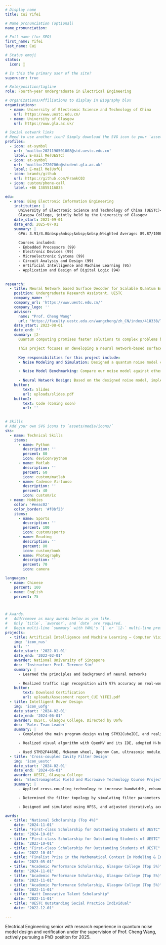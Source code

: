 ```yaml
---
# Display name
title: Cui Yifei

# Name pronunciation (optional)
name_pronunciation: 

# Full name (for SEO)
first_name: Yifei 
last_name: Cui

# Status emoji
status:
  icon: 📸

# Is this the primary user of the site?
superuser: true

# Role/position/tagline
role: Fourth-year Undergraduate in Electrical Engineering

# Organizations/Affiliations to display in Biography blox
organizations:
  - name: University of Electronic Science and Technology of China 
    url: https://www.uestc.edu.cn/
  - name: University of Glasgow
    url: https://www.gla.ac.uk/

# Social network links
# Need to use another icon? Simply download the SVG icon to your `assets/media/icons/` folder.
profiles:
  - icon: at-symbol
    url: 'mailto:2021190501008@std.uestc.edu.cn'
    label: E-mail Me(UESTC)
  - icon: at-symbol
    url: 'mailto:2720706c@student.gla.ac.uk'
    label: E-mail Me(UofG)
  - icon: brands/github
    url: https://github.com/FrankC03
  - icon: custom/phone-call
    label: +86 13855116835

edu:
  - area: BEng Electronic Information Engineering
    institution: |
      University of Electronic Science and Technology of China (UESTC)<br>
      Glasgow College, jointly held by the University of Glasgow
    date_start: 2021-09-01
    date_end: 2025-07-01
    summary: |
      GPA: 3.91/4.0&nbsp;&nbsp;&nbsp;&nbsp;Weighted Average: 89.87/100&nbsp;&nbsp;&nbsp;&nbsp;Ranking: 4/247(1.6%)

      Courses included:
      - Embedded Processors (99)
      - Electronic Devices (99)
      - Microelectronic Systems (99)
      - Circuit Analysis and Design (99)
      - Artificial Intelligence and Machine Learning (95)
      - Application and Design of Digital Logic (94)
  
      
research:
  - title: Neural Network based Surface Decoder for Scalable Quantum Error Correction
    position: Undergraduate Research Assistant, UESTC
    company_name: ''
    company_url: 'https://www.uestc.edu.cn/'
    company_logo: ''
    advisor:
      name: "Prof. Cheng Wang"
      url: "https://faculty.uestc.edu.cn/wangcheng/zh_CN/index/418338/list/index.htm"  # Replace with the actual URL
    date_start: 2023-08-01
    date_end: ''
    summary: |2-
      Quantum computing promises faster solutions to complex problems but is hindered by quantum noise. Surface code error correction, a leading approach for handling these errors, becomes computationally intensive for decoding as systems scale, making traditional decoders like Minimum Weight Perfect Matching (MWPM) less efficient.

      This project focuses on developing a neural network-based surface decoder to address the challenges of scalable quantum error correction. By utilizing machine learning techniques, the decoder aims to provide faster and more accurate error correction.
      
      Key responsibilities for this project include:
      - Noise Modeling and Simulation: Designed a quantum noise model covering measurement errors, data qubit idling, syndrome extraction errors, and qubit leakage. 

      - Noise Model Benchmarking: Compare our noise model against other common error models by evaluating the similarity between the error pair correlation matrices, which were derived from repetition code experiments and simulations. 
      
      - Neural Network Design: Based on the designed noise model, implement a neural network-based decoder aimed at improving upon traditional MWPM algorithm. (In Progress)
    button:
        text: Slides
        url: uploads/slides.pdf
    button2:
        text: Code (Coming soon)
        url: ''
  

# Skills
# Add your own SVG icons to `assets/media/icons/`
sks:
  - name: Technical Skills
    items:
      - name: Python
        description: ''
        percent: 80
        icon: devicon/python
      - name: Matlab
        description: ''
        percent: 60
        icon: custom/matlab
      - name: Cadence Virtuoso
        description: ''
        percent: 40
        icon: custom/ic
  - name: Hobbies
    color: '#eeac02'
    color_border: '#f0bf23'
    items:
      - name: Sports
        description: ''
        percent: 100
        icon: custom/sports
      - name: Reading
        description: ''
        percent: 80
        icon: custom/book
      - name: Photography
        description: ''
        percent: 70
        icon: camera

languages:
  - name: Chinese
    percent: 100
  - name: English
    percent: 75



# Awards.
#   Add/remove as many awards below as you like.
#   Only `title`, `awarder`, and `date` are required.
#   Begin multi-line `summary` with YAML's `|` or `|2-` multi-line prefix and indent 2 spaces below.
projects:
  - title: Artificial Intelligence and Machine Learning – Computer Vision 
    img: 'icon_nus'
    url: ''
    date_start: '2022-01-01'
    date_end: '2022-02-01'
    awarder: National University of Singapore
    des: 'Instructor: Prof. Terence Sim'
    summary: |
      - Learned the principles and background of neural networks
      
      - Realized traffic sign recognition with 97% accuracy on real-world dataset, algorithm using the scikit-learn library and convolutional neural network in the python platform
    button:
        text: Download Certification
        url: uploads/Assessment report_CUI YIFEI.pdf
  - title: Intelligent Rover Design
    img: 'icon_uofg'
    date_start: '2024-02-01'
    date_end: '2024-06-01'
    awarder: UESTC, Glasgow College, Directed by UofG
    des: 'Role: Team Leader'
    summary: |
      - Completed the main program design using STM32CubeIDE, and realized the task execution and switching via polling and external environment interrupt

      - Realized visual algorithm with OpenMV and its IDE, adopted H-bridge to design the driver module PCB independently, and finished physical verification

      - Used STM32F446RE, McNamum wheel, Openmv Cam, ultrasonic module, DCDC power module, lithium battery and self-designed driven module to realize the hardware welding of the rover, and finally ensure the functions, including line patrol, direction sign and traffic light recognition, pedestrian and obstacle avoidance, wireless switch parking lever
  - title: 'Cross-coupled Cavity Filter Design'
    img: 'icon_uestc'
    date_start: '2024-02-01'
    date_end: '2024-06-01'
    awarder: UESTC, Glasgow College
    des: 'Electromagnetic Field and Microwave Technology Course Project'
    summary: |
      - Applied cross-coupling technology to increase bandwidth, enhance coupling, and provide additional attenuation

      - Determined the filter topology by simulating filter parameters with CoupleFil

      - Designed and simulated using HFSS, and adjusted iteratively according to the results until it meets the design requirements (center frequency: 1.5GHz; Bandwidth: 20MHz; Attenuation: >35dB@ (1520-1540) MHz; Insertion loss: <1dB return loss: >20dB)

awrds:
  - title: "National Scholarship (Top 4%)"
    date: "2024-11-01"
  - title: "First-class Scholarship for Outstanding Students of UESTC"
    date: "2024-10-01"
  - title: "First-class Scholarship for Outstanding Students of UESTC"
    date: "2023-10-01"
  - title: "First-class Scholarship for Outstanding Students of UESTC"
    date: "2022-10-01"
  - title: "Finalist Prize in the Mathematical Contest In Modeling & Interdisciplinary Contest In Modeling (Top 2%)"
    date: "2023-05-01"
  - title: "Academic Performance Scholarship, Glasgow College (Top 5%)"
    date: "2024-11-01"
  - title: "Academic Performance Scholarship, Glasgow College (Top 5%)"
    date: "2023-11-01"
  - title: "Academic Performance Scholarship, Glasgow College (Top 5%)"
    date: "2022-11-01"
  - title: "Watt Innovative Talent Scholarship"
    date: "2022-11-01"
  - title: "UESTC Outstanding Social Practice Individual"
    date: "2022-12-01" 

---
```


Electrical Engineering senior with research experience in quantum noise model design and verification under the supervision of Prof. Cheng Wang, actively pursuing a PhD position for 2025.
